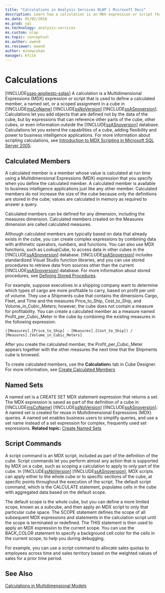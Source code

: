 ```yaml
---
title: "Calculations in Analysis Services OLAP | Microsoft Docs"
description: Learn how a calculation is an MDX expression or script that is used to define a calculated member, a named set, or a scoped assignment in a cube in SSAS.
ms.date: 05/02/2018
ms.prod: sql
ms.technology: analysis-services
ms.custom: olap
ms.topic: conceptual
ms.author: owend
ms.reviewer: owend
author: minewiskan
manager: kfile
---
```

# Calculations
[!INCLUDE[ssas-appliesto-sqlas](../includes/ssas-appliesto-sqlas.md)]
  A calculation is a Multidimensional Expressions (MDX) expression or script that is used to define a calculated member, a named set, or a scoped assignment in a cube in [!INCLUDE[msCoName](../includes/msconame-md.md)] [!INCLUDE[ssNoVersion](../includes/ssnoversion-md.md)] [!INCLUDE[ssASnoversion](../includes/ssasnoversion-md.md)]. Calculations let you add objects that are defined not by the data of the cube, but by expressions that can reference other parts of the cube, other cubes, or even information outside the [!INCLUDE[ssASnoversion](../includes/ssasnoversion-md.md)] database. Calculations let you extend the capabilities of a cube, adding flexibility and power to business intelligence applications. For more information about scripting calculations, see [Introduction to MDX Scripting in Microsoft SQL Server 2005](/previous-versions/sql/sql-server-2005/administrator/ms345116(v=sql.90)). 
  
## Calculated Members  
 A calculated member is a member whose value is calculated at run time using a Multidimensional Expressions (MDX) expression that you specify when you define the calculated member. A calculated member is available to business intelligence applications just like any other member. Calculated members do not increase the size of the cube because only the definitions are stored in the cube; values are calculated in memory as required to answer a query.  
  
 Calculated members can be defined for any dimension, including the measures dimension. Calculated members created on the Measures dimension are called calculated measures.  
  
 Although calculated members are typically based on data that already exists in the cube, you can create complex expressions by combining data with arithmetic operators, numbers, and functions. You can also use MDX functions, such as LookupCube, to access data in other cubes in the [!INCLUDE[ssASnoversion](../includes/ssasnoversion-md.md)] database. [!INCLUDE[ssASnoversion](../includes/ssasnoversion-md.md)] includes standardized Visual Studio function libraries, and you can use stored procedures to retrieve data from sources other than the current [!INCLUDE[ssASnoversion](../includes/ssasnoversion-md.md)] database. For more information about stored procedures, see [Defining Stored Procedures](../../analysis-services/multidimensional-models-extending-olap-stored-procedures/defining-stored-procedures.md).  
  
 For example, suppose executives in a shipping company want to determine which types of cargo are more profitable to carry, based on profit per unit of volume. They use a Shipments cube that contains the dimensions Cargo, Fleet, and Time and the measures Price_to_Ship, Cost_to_Ship, and Volume_in_Cubic_Meters; however, the cube does not contain a measure for profitability. You can create a calculated member as a measure named Profit_per_Cubic_Meter in the cube by combining the existing measures in the following expression:  
  
```  
([Measures].[Price_to_Ship] - [Measures].[Cost_to_Ship]) /  
[Measures].[Volume_in_Cubic_Meters]  
```  
  
 After you create the calculated member, the Profit_per_Cubic_Meter appears together with the other measures the next time that the Shipments cube is browsed.  
  
 To create calculated members, use the **Calculation**s tab in Cube Designer. For more information, see [Create Calculated Members](../../analysis-services/multidimensional-models/create-calculated-members.md)  
  
## Named Sets  
 A named set is a CREATE SET MDX statement expression that returns a set. The MDX expression is saved as part of the definition of a cube in [!INCLUDE[msCoName](../includes/msconame-md.md)] [!INCLUDE[ssNoVersion](../includes/ssnoversion-md.md)] [!INCLUDE[ssASnoversion](../includes/ssasnoversion-md.md)]. A named set is created for reuse in Multidimensional Expressions (MDX) queries. A named set enables business users to simplify queries, and use a set name instead of a set expression for complex, frequently used set expressions. **Related topic:** [Create Named Sets](../../analysis-services/multidimensional-models/create-named-sets.md)  
  
## Script Commands  
 A script command is an MDX script, included as part of the definition of the cube. Script commands let you perform almost any action that is supported by MDX on a cube, such as scoping a calculation to apply to only part of the cube. In [!INCLUDE[ssNoVersion](../includes/ssnoversion-md.md)] [!INCLUDE[ssASnoversion](../includes/ssasnoversion-md.md)], MDX scripts can apply either to the whole cube or to specific sections of the cube, at specific points throughout the execution of the script. The default script command, which is the CALCULATE statement, populates cells in the cube with aggregated data based on the default scope.  
  
 The default scope is the whole cube, but you can define a more limited scope, known as a subcube, and then apply an MDX script to only that particular cube space. The SCOPE statement defines the scope of all subsequent MDX expressions and statements in the calculation script until the scope is terminated or redefined. The THIS statement is then used to apply an MDX expression to the current scope. You can use the BACK_COLOR statement to specify a background cell color for the cells in the current scope, to help you during debugging.  
  
 For example, you can use a script command to allocate sales quotas to employees across time and sales territory based on the weighted values of sales for a prior time period.  
  
## See Also  
 [Calculations in Multidimensional Models](../../analysis-services/multidimensional-models/calculations-in-multidimensional-models.md)  
  
